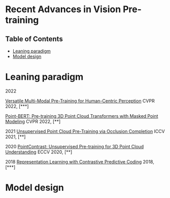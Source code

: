# Recent Advances in Vision Pre-training


## Table of Contents

* [Leaning paradigm](#leaning-paradigm)
* [Model design](#model-design)

 
# Leaning paradigm
2022

[Versatile Multi-Modal Pre-Training for Human-Centric Perception](https://arxiv.org/pdf/2203.13815.pdf) CVPR 2022, [***]

[Point-BERT: Pre-training 3D Point Cloud Transformers with Masked Point Modeling](https://arxiv.org/abs/2111.14819) CVPR 2022, [**]

2021
[Unsupervised Point Cloud Pre-Training via Occlusion Completion](https://arxiv.org/abs/2010.01089) ICCV 2021, [**]

2020
[PointContrast: Unsupervised Pre-training for 3D Point Cloud Understanding](https://arxiv.org/abs/2007.10985) ECCV 2020, [**]

2018
[Representation Learning with Contrastive Predictive Coding](https://arxiv.org/pdf/1807.03748.pdf) 2018, [***]





# Model design
